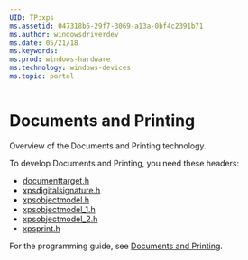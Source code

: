 ```yaml
---
UID: TP:xps
ms.assetid: 047318b5-29f7-3069-a13a-0bf4c2391b71
ms.author: windowsdriverdev
ms.date: 05/21/18
ms.keywords: 
ms.prod: windows-hardware
ms.technology: windows-devices
ms.topic: portal
---
```


# Documents and Printing



Overview of the Documents and Printing technology.

To develop Documents and Printing, you need these headers:

 * [documenttarget.h](..\documenttarget\index.md)
 * [xpsdigitalsignature.h](..\xpsdigitalsignature\index.md)
 * [xpsobjectmodel.h](..\xpsobjectmodel\index.md)
 * [xpsobjectmodel_1.h](..\xpsobjectmodel_1\index.md)
 * [xpsobjectmodel_2.h](..\xpsobjectmodel_2\index.md)
 * [xpsprint.h](..\xpsprint\index.md)

For the programming guide, see [Documents and Printing](https://review.docs.microsoft.com/en-us/win32-test/xps).
